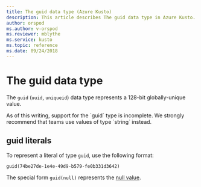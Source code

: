 ```yaml
---
title: The guid data type (Azure Kusto)
description: This article describes The guid data type in Azure Kusto.
author: orspod
ms.author: v-orspod
ms.reviewer: mblythe
ms.service: kusto
ms.topic: reference
ms.date: 09/24/2018
---
```

# The guid data type

The `guid` (`uuid`, `uniqueid`) data type represents a 128-bit globally-unique
value.

<div class="warning">As of this writing, support for the `guid` type is
incomplete. We strongly recommend that teams use values of type `string`
instead.</div> 

## guid literals

To represent a literal of type `guid`, use the following format:

```kusto
guid(74be27de-1e4e-49d9-b579-fe0b331d3642)
```

The special form `guid(null)` represents the [null value](null-values.md).
